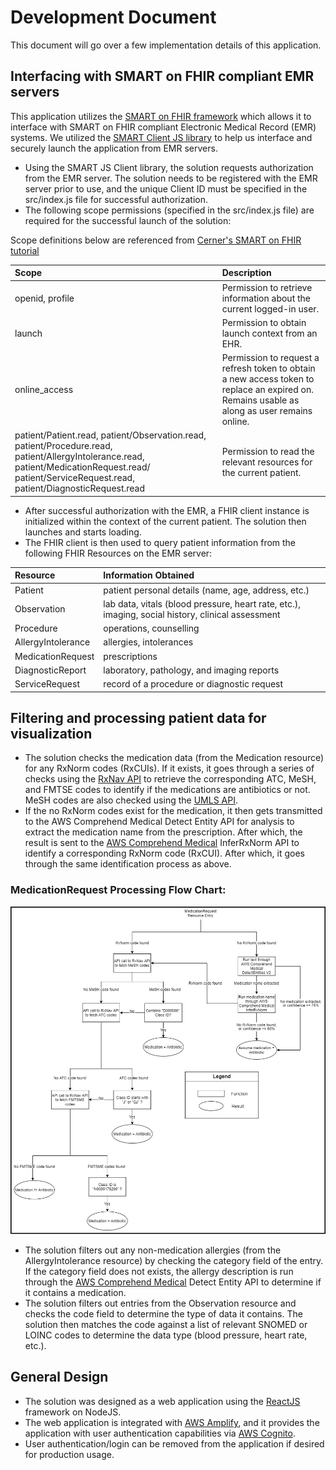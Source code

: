 # Development Document

This document will go over a few implementation details of this application.

## Interfacing with SMART on FHIR compliant EMR servers

This application utilizes the [SMART on FHIR framework](https://docs.smarthealthit.org/) which allows it to interface with SMART on FHIR compliant Electronic Medical Record (EMR) systems. We utilized the [SMART Client JS library](http://docs.smarthealthit.org/client-js/) to help us interface and securely launch the application from EMR servers.

- Using the SMART JS Client library, the solution requests authorization from the EMR server. The solution needs to be registered with the EMR server prior to use, and the unique Client ID must be specified in the src/index.js file for successful authorization. 
 - The following scope permissions (specified in the src/index.js file) are required for the successful launch of the solution:  

Scope definitions below are referenced from [Cerner's SMART on FHIR tutorial](https://engineering.cerner.com/smart-on-fhir-tutorial/)

|Scope| Description|
|:----------------|:-----------|
|  openid, profile        |     Permission to retrieve information about the current logged-in user.    | 
|  launch        |   Permission to obtain launch context from an EHR.      |
|  online_access        |  Permission to request a refresh token to obtain a new access token to replace an expired on. Remains usable as along as user remains online.    |
|  patient/Patient.read, patient/Observation.read, patient/Procedure.read, patient/AllergyIntolerance.read, patient/MedicationRequest.read/ patient/ServiceRequest.read, patient/DiagnosticRequest.read        | Permission to read the relevant resources for the current patient.    |


- After successful authorization with the EMR, a FHIR client instance is initialized within the context of the current patient. The solution then launches and starts loading.
- The FHIR client is then used to query patient information from the following FHIR Resources on the EMR server: 

|Resource| Information Obtained|
|:----------------|:-----------|
|  Patient        |     patient personal details (name, age, address, etc.)    | 
|  Observation        |   lab data, vitals (blood pressure, heart rate, etc.), imaging, social history, clinical assessment      |
|  Procedure        |  operations, counselling    |
|  AllergyIntolerance        | allergies, intolerances    |
|  MedicationRequest        |  prescriptions   |
|  DiagnosticReport        |   laboratory, pathology, and imaging reports        |
|  ServiceRequest        |     record of a procedure or diagnostic request     |
 


## Filtering and processing patient data for visualization

- The solution checks the medication data (from the Medication resource) for any RxNorm codes (RxCUIs). If it exists, it goes through a series of checks using the [RxNav API](https://mor.nlm.nih.gov/download/rxnav/) to retrieve the corresponding ATC, MeSH, and FMTSE codes to identify if the medications are antibiotics or not. MeSH codes are also checked using the [UMLS API](https://documentation.uts.nlm.nih.gov/rest/home.html).
- If the no RxNorm codes exist for the medication, it then gets transmitted to the AWS Comprehend Medical Detect Entity API for analysis to extract the medication name from the prescription. After which, the result is sent to the [AWS Comprehend Medical](https://aws.amazon.com/comprehend/medical/) InferRxNorm API to identify a corresponding RxNorm code (RxCUI). After which, it goes through the same identification process as above.


### MedicationRequest Processing Flow Chart:
<img src="./images/medicationClassificationFlow.png"  width="650"/>

- The solution filters out any non-medication allergies (from the AllergyIntolerance resource) by checking the category field of the entry. If the category field does not exists, the allergy description is run through the [AWS Comprehend Medical](https://aws.amazon.com/comprehend/medical/) Detect Entity API to determine if it contains a medication.
- The solution filters out entries from the Observation resource and checks the code field to determine the type of data it contains. The solution then matches the code against a list of relevant SNOMED or LOINC codes to determine the data type (blood pressure, heart rate, etc.).  

## General Design

- The solution was designed as a web application using the [ReactJS](https://reactjs.org/) framework on NodeJS.
- The web application is integrated with [AWS Amplify](https://aws.amazon.com/amplify/), and it provides the application with user authentication capabilities via [AWS Cognito](https://aws.amazon.com/cognito/).
- User authentication/login can be removed from the application if desired for production usage. 

